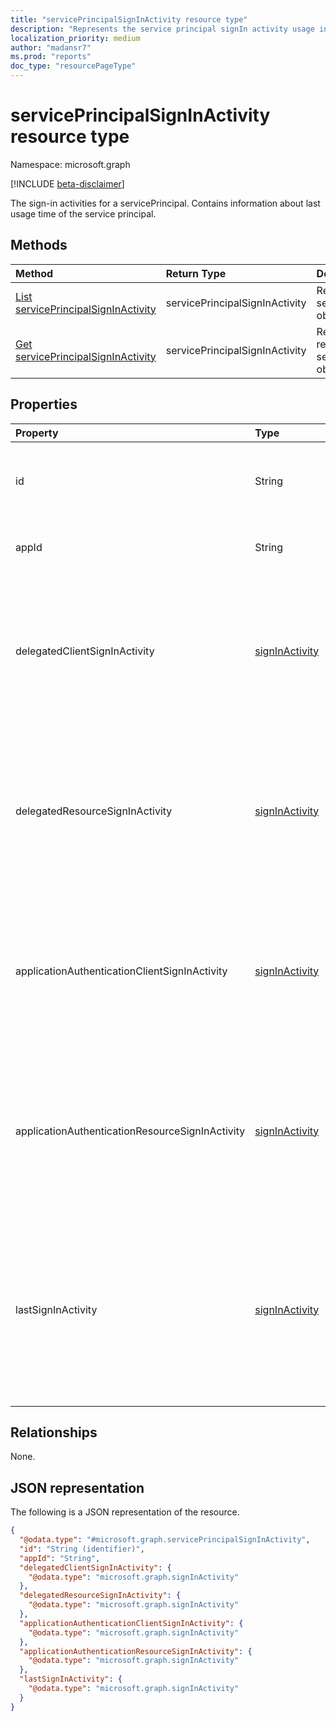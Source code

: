```yaml
---
title: "servicePrincipalSignInActivity resource type"
description: "Represents the service principal signIn activity usage in a given tenant."
localization_priority: medium
author: "madansr7"
ms.prod: "reports"
doc_type: "resourcePageType"
---
```


# servicePrincipalSignInActivity resource type

Namespace: microsoft.graph

[!INCLUDE [beta-disclaimer](../../includes/beta-disclaimer.md)]

The sign-in activities for a servicePrincipal. Contains information about last usage time of the service principal.

## Methods

| Method                                                                             | Return Type                    | Description                                                                   |
| :--------------------------------------------------------------------------------- | :----------------------------- | :---------------------------------------------------------------------------- |
| [List servicePrincipalSignInActivity](../api/reportroot-list-serviceprincipalsigninactivities.md) | servicePrincipalSignInActivity | Retrieve a list of servicePrincipalSignInActivity objects.                    |
| [Get servicePrincipalSignInActivity](../api/serviceprincipalsigninactivity-get.md)   | servicePrincipalSignInActivity | Read properties and relationships of a servicePrincipalSignInActivity object. |

## Properties

| Property                                        | Type                           | Description                                                                                                                                     |
| :---------------------------------------------- | :----------------------------- | :---------------------------------------------------------------------------------------------------------------------------------------------- |
| id                                              | String                         | The unique id for each service principal sign-in event.                                                                                         |
| appId                                           | String                         | The application id of the resource.                                                                                                             |
| delegatedClientSignInActivity                   | [signInActivity](../resources/signinactivity.md) | The sign-in activity of the application in a delegated flow (user sign in) where the application is acting like a client.                       |
| delegatedResourceSignInActivity                 | [signInActivity](../resources/signinactivity.md) | The sign-in activity of the application in a delegated flow (user sign in) where the application is acting like a resource.                     |
| applicationAuthenticationClientSignInActivity   | [signInActivity](../resources/signinactivity.md) | The sign-in activity of the application in a app-only auth flow (app to app tokens) where the application is acting like a client.              |
| applicationAuthenticationResourceSignInActivity | [signInActivity](../resources/signinactivity.md) | The sign-in activity of the application in a app-only auth flow (app to app tokens) where the application is acting like a resource.            |
| lastSignInActivity                              | [signInActivity](../resources/signinactivity.md) | The most recent sign-in activity of the application across delegated or app only flows where the application is used like a client or resource. |


## Relationships

None.

## JSON representation

The following is a JSON representation of the resource.
<!-- {
  "blockType": "resource",
  "keyProperty": "id",
  "@odata.type": "microsoft.graph.servicePrincipalSignInActivity",
  "baseType": "microsoft.graph.entity",
  "openType": false
}
-->
```json
{
  "@odata.type": "#microsoft.graph.servicePrincipalSignInActivity",
  "id": "String (identifier)",
  "appId": "String",
  "delegatedClientSignInActivity": {
    "@odata.type": "microsoft.graph.signInActivity"
  },
  "delegatedResourceSignInActivity": {
    "@odata.type": "microsoft.graph.signInActivity"
  },
  "applicationAuthenticationClientSignInActivity": {
    "@odata.type": "microsoft.graph.signInActivity"
  },
  "applicationAuthenticationResourceSignInActivity": {
    "@odata.type": "microsoft.graph.signInActivity"
  },
  "lastSignInActivity": {
    "@odata.type": "microsoft.graph.signInActivity"
  }
}
```



